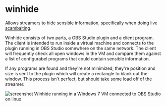 # winhide
Allows streamers to hide sensible information, specifically when doing live [scambaiting](https://en.wikipedia.org/wiki/Scam_baiting).

Winhide consists of two parts, a OBS Studio plugin and a client program. The client
is intended to run inside a virtual machine and connects to the plugin running 
in OBS Studio somewhere on the same network. The client will frequently check all
open windows in the VM and compare them against a list of configurabel programs
that could contain sensible information.

If any programs are found and they're not minimized, they're position and size
is sent to the plugin which will create a rectangle to blank out the window.
This process isn't perfect, but should take some load off of the streamer.

![screenshot](https://i.imgur.com/BruzF3Z.png)
Winhide running in a Windows 7 VM connected to OBS Studio on linux

